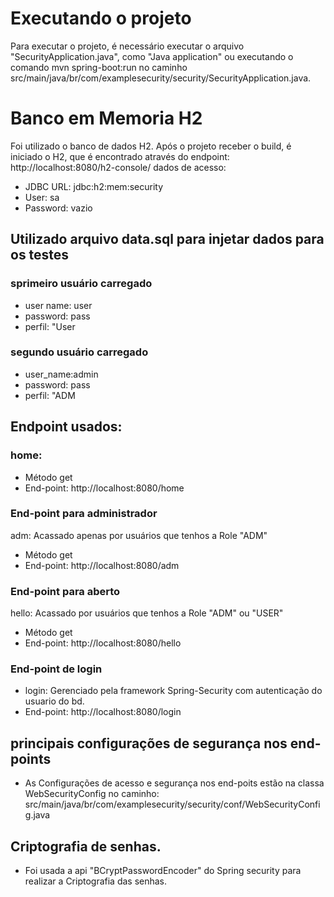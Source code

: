 # Executando o projeto

Para  executar o projeto, é necessário executar o arquivo "SecurityApplication.java", como "Java application" ou executando o comando mvn spring-boot:run 
no caminho src/main/java/br/com/examplesecurity/security/SecurityApplication.java.

# Banco em Memoria H2
Foi utilizado o banco de dados H2.
Após o projeto receber o build, é iniciado o H2, que é encontrado através do endpoint: http://localhost:8080/h2-console/ dados de acesso:

* JDBC URL: jdbc:h2:mem:security
* User: sa
* Password: vazio

## Utilizado arquivo data.sql para injetar dados para os testes
### sprimeiro usuário carregado 
* user name: user
* password: pass
* perfil: "User 
### segundo usuário carregado
* user_name:admin
* password: pass
* perfil: "ADM


## Endpoint usados:

### home:  
* Método get 
* End-point: http://localhost:8080/home

### End-point para administrador
  adm: Acassado apenas por usuários que tenhos a Role "ADM"
* Método get 
* End-point: http://localhost:8080/adm

### End-point para aberto
  hello: Acassado por usuários que tenhos a Role "ADM" ou "USER"
* Método get 
* End-point: http://localhost:8080/hello

### End-point de login
* login: Gerenciado pela framework Spring-Security com autenticação do usuario do bd.
* End-point: http://localhost:8080/login

## principais configurações de segurança nos end-points
* As Configurações de acesso e segurança nos end-poits estão na classa WebSecurityConfig
no caminho: src/main/java/br/com/examplesecurity/security/conf/WebSecurityConfig.java

## Criptografia de senhas.
* Foi usada a api "BCryptPasswordEncoder" do Spring security para realizar a Criptografia das senhas.

